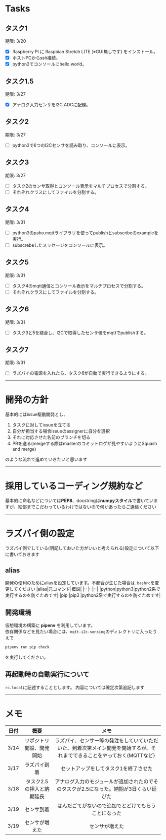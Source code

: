 # Tasks
## タスク1
期限: 3/20
- [x] Raspberry Pi に Raspbian Stretch LITE (※GUI無しです) をインストール。
- [x] ホストPCからssh接続。
- [x] python3でコンソールにhello world。
## タスク1.5
期限: 3/27
- [x] アナログ入力センサをI2C ADCに配線。
## タスク2
期限: 3/27
- [ ] python3で6つのI2Cセンサを読み取り、コンソールに表示。
## タスク3
期限: 3/27
- [ ] タスク2のセンサ取得とコンソール表示をマルチプロセスで分割する。
- [ ] それぞれクラスにしてファイルを分割する。
## タスク4
期限: 3/31
- [ ] python3のpaho.mqttライブラリを使ってpublishとsubscribeのexampleを実行。
- [ ] subscrebeしたメッセージをコンソールに表示。
## タスク5
期限: 3/31
- [ ] タスク4のmqtt通信とコンソール表示をマルチプロセスで分割する。
- [ ] それぞれクラスにしてファイルを分割する。
## タスク6
期限: 3/31
- [ ] タスク3と5を結合し、I2Cで取得したセンサ値をmqttでpublishする。
## タスク7
期限: 3/31
- [ ] ラズパイの電源を入れたら、タスク6が自動で実行できるようにする。

---

# 開発の方針
基本的にはissue駆動開発とし、
1. タスクに対してissueを立てる
2. 自分が担当する場合issueのassignerに自分を選択
2. それに対応させた名前のブランチを切る
3. PRを送る(mergeする際はmasterのコミットログが見やすいようにSquash and merge)

のような流れで進めていきたいと思います

---

# 採用しているコーディング規約など
基本的に命名などについては**PEP8**、docstringは**numpyスタイル**で書いていますが、細部までこだわっているわけではないので何かあったらご連絡ください

---

# ラズパイ側の設定
ラズパイ側でしている(明記しておいた方がいいと考えられる)設定について以下に書いておきます

## alias
開発の便利のためにaliasを設定しています。不都合が生じた場合は`.bashrc`を変更してください
|alias|元コマンド|概説|
|:-|:-|:-|
|python|python3|python2系で実行するのを防ぐためです|
|pip   |pip3   |python2系で実行するのを防ぐためです|

## 開発環境
仮想環境の構築に **pipenv** を利用しています。  
依存関係などを見たい場合には、`mqtt-i2c-sensing`のディレクトリに入ったうえで
```bash
pipenv run pip check
```
を実行してください。


## 再起動時の自動実行について
`rc.local`に記述することとします。
内容については確定次第追記します

---

# メモ
|日付|概要|メモ|
|:-:|:-:|:-:|
|3/14|リポジトリ開設、開発開始|ラズパイ、センサー等の発注をしていていただいた、到着次第メイン開発を開始するが、それまでできることをやっておく(MQTTなど)|
|3/17|ラズパイ到着|セットアップをしてタスク1を終了させた|
|3/18|タスク2.5の挿入と納期延長|アナログ入力のモジュールが追加されたのでそのタスクが2.5になった。納期が3日くらい延びた|
|3/19|センサ到着|はんだごてがないので追加でとどけてもらうことになった|
|3/19|センサが増えた|センサが増えた|
